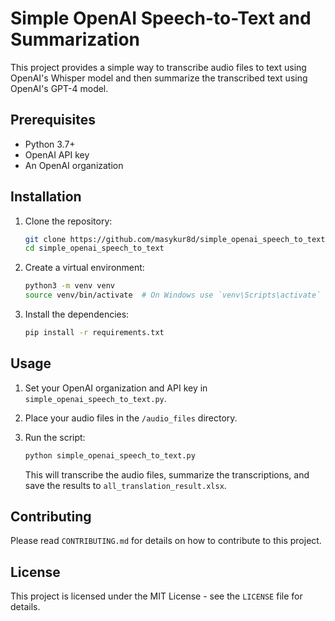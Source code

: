 # Simple OpenAI Speech-to-Text and Summarization

This project provides a simple way to transcribe audio files to text using OpenAI's Whisper model and then summarize the transcribed text using OpenAI's GPT-4 model.

## Prerequisites

*   Python 3.7+
*   OpenAI API key
*   An OpenAI organization

## Installation

1.  Clone the repository:

    ```bash
    git clone https://github.com/masykur8d/simple_openai_speech_to_text.git
    cd simple_openai_speech_to_text
    ```
2.  Create a virtual environment:

    ```bash
    python3 -m venv venv
    source venv/bin/activate  # On Windows use `venv\Scripts\activate`
    ```
3.  Install the dependencies:

    ```bash
    pip install -r requirements.txt
    ```

## Usage

1.  Set your OpenAI organization and API key in `simple_openai_speech_to_text.py`.
2.  Place your audio files in the `/audio_files` directory.
3.  Run the script:

    ```bash
    python simple_openai_speech_to_text.py
    ```

    This will transcribe the audio files, summarize the transcriptions, and save the results to `all_translation_result.xlsx`.

## Contributing

Please read `CONTRIBUTING.md` for details on how to contribute to this project.

## License

This project is licensed under the MIT License - see the `LICENSE` file for details.
